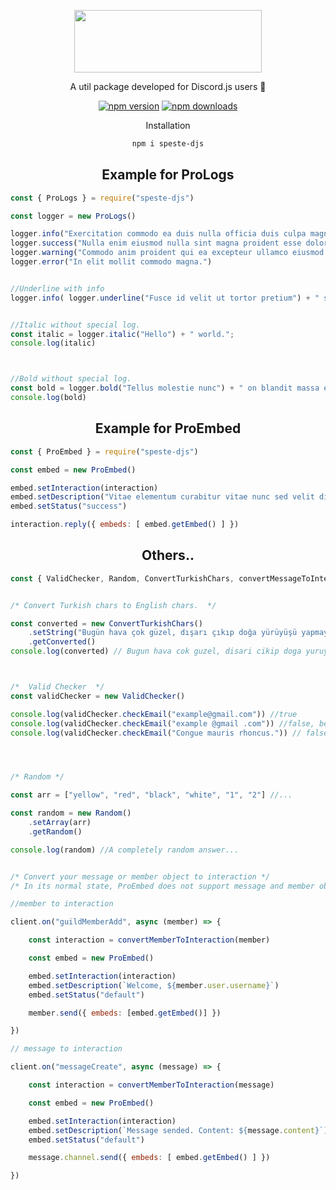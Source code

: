
<div align="center">

<img src="https://i.hizliresim.com/of5jlp4.png" height= "100px" width= "300px" > </img>

 A util package developed for Discord.js users 🎉

<a href="https://www.npmjs.com/package/speste-djs"><img src="https://img.shields.io/npm/v/speste-djs.svg?maxAge=3600" alt="npm version" /></a>
<a href="https://www.npmjs.com/package/discord.js"><img src="https://img.shields.io/npm/dt/speste-djs.svg?maxAge=3600" alt="npm downloads" /></a>


Installation

```sh
npm i speste-djs
```



## Example for ProLogs

</div>

```js
const { ProLogs } = require("speste-djs")

const logger = new ProLogs()

logger.info("Exercitation commodo ea duis nulla officia duis culpa magna duis laboris ex.")
logger.success("Nulla enim eiusmod nulla sint magna proident esse dolor.")
logger.warning("Commodo anim proident qui ea excepteur ullamco eiusmod mollit laboris elit.")
logger.error("In elit mollit commodo magna.")


//Underline with info
logger.info( logger.underline("Fusce id velit ut tortor pretium") + " suspendisse potenti nullam." )


//Italic without special log.
const italic = logger.italic("Hello") + " world.";
console.log(italic)



//Bold without special log.
const bold = logger.bold("Tellus molestie nunc") + " on blandit massa enim nec dui nunc..";
console.log(bold)
```


<div align="center">

## Example for ProEmbed

</div>

```js
const { ProEmbed } = require("speste-djs")

const embed = new ProEmbed()

embed.setInteraction(interaction)
embed.setDescription("Vitae elementum curabitur vitae nunc sed velit dignissim sodales.")
embed.setStatus("success")

interaction.reply({ embeds: [ embed.getEmbed() ] })
```

<div align="center">

## Others..

</div>

```js
const { ValidChecker, Random, ConvertTurkishChars, convertMessageToInteraction, convertMemberToInteraction } = require("speste-djs")


/* Convert Turkish chars to English chars.  */

const converted = new ConvertTurkishChars()
    .setString("Bugün hava çok güzel, dışarı çıkıp doğa yürüyüşü yapmayı düşünüyorum.")
    .getConverted()
console.log(converted) // Bugun hava cok guzel, disari cikip doga yuruyusu yapmayi dusunuyorum.



/*  Valid Checker  */
const validChecker = new ValidChecker()

console.log(validChecker.checkEmail("example@gmail.com")) //true
console.log(validChecker.checkEmail("example @gmail .com")) //false, because is not a valid.
console.log(validChecker.checkEmail("Congue mauris rhoncus.")) // false




/* Random */

const arr = ["yellow", "red", "black", "white", "1", "2"] //...

const random = new Random()
    .setArray(arr)
    .getRandom()

console.log(random) //A completely random answer...


/* Convert your message or member object to interaction */
/* In its normal state, ProEmbed does not support message and member objects. */

//member to interaction

client.on("guildMemberAdd", async (member) => {

    const interaction = convertMemberToInteraction(member)

    const embed = new ProEmbed()

    embed.setInteraction(interaction)
    embed.setDescription(`Welcome, ${member.user.username}`)
    embed.setStatus("default")

    member.send({ embeds: [embed.getEmbed()] })

})

// message to interaction

client.on("messageCreate", async (message) => {

    const interaction = convertMemberToInteraction(message)

    const embed = new ProEmbed()

    embed.setInteraction(interaction)
    embed.setDescription(`Message sended. Content: ${message.content}`)
    embed.setStatus("default")

    message.channel.send({ embeds: [ embed.getEmbed() ] })

})
```
